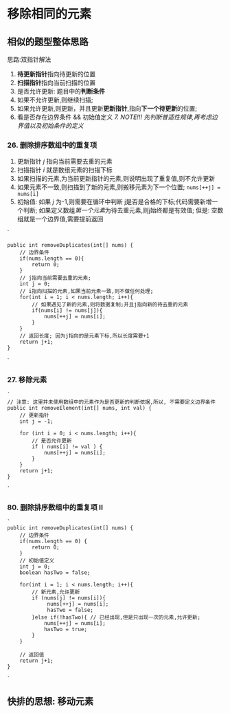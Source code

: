 # 移除相同的元素


## 相似的题型整体思路

  思路:双指针解法
  1. **待更新指针**指向待更新的位置
  2. **扫描指针**指向当前扫描的位置
  3. 是否允许更新: 题目中的**判断条件**
  4. 如果不允许更新,则继续扫描; 
  5. 如果允许更新,则更新，并且更新**更新指针**,指向**下一个待更新**的位置;
  6. 看是否存在边界条件 && 初始值定义
  _7. NOTE!!! 先判断普适性规律,再考虑边界值以及初始条件的定义_

### 26. 删除排序数组中的重复项
  1. 更新指针 _j_ 指向当前需要去重的元素
  2. 扫描指针 _i_ 就是数组元素的扫描下标
  3. 如果扫描的元素,为当前更新指针的元素,则说明出现了重复值,则不允许更新
  4. 如果元素不一致,则扫描到了新的元素,则搬移元素为下一个位置; `nums[++j] = nums[i]`
  5. 初始值: 如果 _j_ 为-1,则需要在循环中判断 j是否是合格的下标;代码需要新增一个判断; 如果定义数组*第一个元素*为待去重元素,则j始终都是有效值;
     但是: 空数组就是一个边界值,需要提前返回

  `

    public int removeDuplicates(int[] nums) {
        // 边界条件
        if(nums.length == 0){
            return 0;
        }
        // j指向当前需要去重的元素;
        int j = 0;
        // i指向扫描的元素,如果当前元素一致,则不做任何处理;
        for(int i = 1; i < nums.length; i++){
            // 如果遇见了新的元素,则将数据复制;并且j指向新的待去重的元素
            if(nums[i] != nums[j]){
                nums[++j] = nums[i];
            }
        }
        // 返回长度; 因为j指向的是元素下标,所以长度需要+1
        return j+1;
    }
  
  `
  
### 27. 移除元素

    `
    // 注意: 这里并未使用数组中的元素作为是否更新的判断依据,所以, 不需要定义边界条件
    public int removeElement(int[] nums, int val) {
        // 更新指针
        int j = -1;
        
        for (int i = 0; i < nums.length; i++){
            // 是否允许更新
            if ( nums[i] != val ) {
                nums[++j] = nums[i];
            }
        }
        return j+1;
    }
    
    `

### 80. 删除排序数组中的重复项 II

    `
    public int removeDuplicates(int[] nums) {
        // 边界条件
        if(nums.length == 0) {
            return 0;
        }
        // 初始值定义
        int j = 0;
        boolean hasTwo = false;

        for(int i = 1; i < nums.length; i++){
            // 新元素,允许更新
            if (nums[j] != nums[i]){
                 nums[++j] = nums[i];
                 hasTwo = false;
            }else if(!hasTwo){ // 已经出现,但是只出现一次的元素,允许更新;
                nums[++j] = nums[i];
                hasTwo = true;
            }
        }
        
        // 返回值
        return j+1;
    }
    
    `

## 快排的思想: 移动元素
